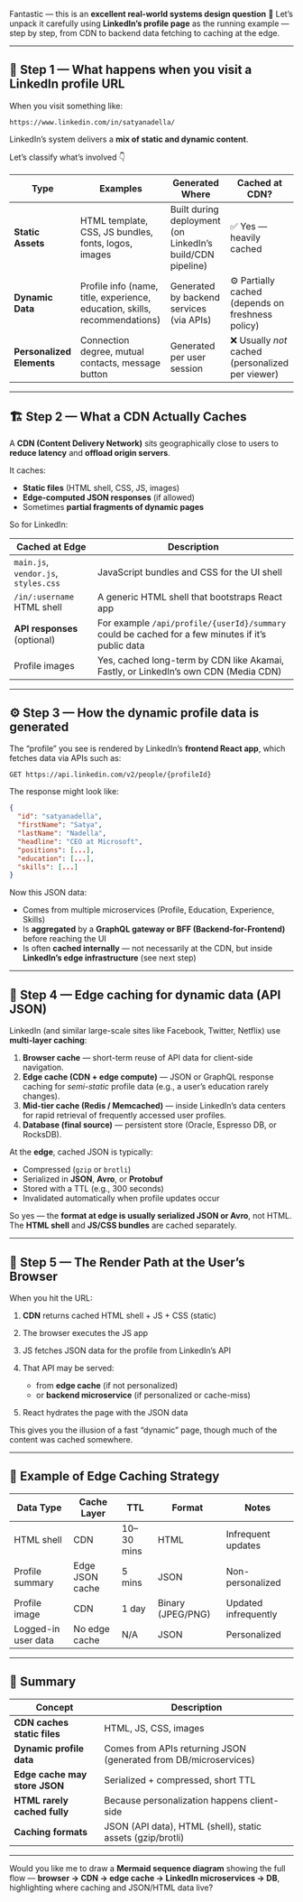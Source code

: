Fantastic — this is an **excellent real-world systems design question** 👏
Let’s unpack it carefully using **LinkedIn’s profile page** as the running example — step by step, from CDN to backend data fetching to caching at the edge.

---

## 🧩 Step 1 — What happens when you visit a LinkedIn profile URL

When you visit something like:

```
https://www.linkedin.com/in/satyanadella/
```

LinkedIn’s system delivers a **mix of static and dynamic content**.

Let’s classify what’s involved 👇

| Type                      | Examples                                                                   | Generated Where                                            | Cached at CDN?                                    |
| ------------------------- | -------------------------------------------------------------------------- | ---------------------------------------------------------- | ------------------------------------------------- |
| **Static Assets**         | HTML template, CSS, JS bundles, fonts, logos, images                       | Built during deployment (on LinkedIn’s build/CDN pipeline) | ✅ Yes — heavily cached                            |
| **Dynamic Data**          | Profile info (name, title, experience, education, skills, recommendations) | Generated by backend services (via APIs)                   | ⚙️ Partially cached (depends on freshness policy) |
| **Personalized Elements** | Connection degree, mutual contacts, message button                         | Generated per user session                                 | ❌ Usually *not* cached (personalized per viewer)  |

---

## 🏗 Step 2 — What a CDN Actually Caches

A **CDN (Content Delivery Network)** sits geographically close to users to **reduce latency** and **offload origin servers**.

It caches:

* **Static files** (HTML shell, CSS, JS, images)
* **Edge-computed JSON responses** (if allowed)
* Sometimes **partial fragments of dynamic pages**

So for LinkedIn:

| Cached at Edge                       | Description                                                                                       |
| ------------------------------------ | ------------------------------------------------------------------------------------------------- |
| `main.js`, `vendor.js`, `styles.css` | JavaScript bundles and CSS for the UI shell                                                       |
| `/in/:username` HTML shell           | A generic HTML shell that bootstraps React app                                                    |
| **API responses** (optional)         | For example `/api/profile/{userId}/summary` could be cached for a few minutes if it’s public data |
| Profile images                       | Yes, cached long-term by CDN like Akamai, Fastly, or LinkedIn’s own CDN (Media CDN)               |

---

## ⚙️ Step 3 — How the dynamic profile data is generated

The “profile” you see is rendered by LinkedIn’s **frontend React app**, which fetches data via APIs such as:

```
GET https://api.linkedin.com/v2/people/{profileId}
```

The response might look like:

```json
{
  "id": "satyanadella",
  "firstName": "Satya",
  "lastName": "Nadella",
  "headline": "CEO at Microsoft",
  "positions": [...],
  "education": [...],
  "skills": [...]
}
```

Now this JSON data:

* Comes from multiple microservices (Profile, Education, Experience, Skills)
* Is **aggregated** by a **GraphQL gateway or BFF (Backend-for-Frontend)** before reaching the UI
* Is often **cached internally** — not necessarily at the CDN, but inside **LinkedIn’s edge infrastructure** (see next step)

---

## 🧠 Step 4 — Edge caching for dynamic data (API JSON)

LinkedIn (and similar large-scale sites like Facebook, Twitter, Netflix) use **multi-layer caching**:

1. **Browser cache** — short-term reuse of API data for client-side navigation.
2. **Edge cache (CDN + edge compute)** — JSON or GraphQL response caching for *semi-static* profile data (e.g., a user’s education rarely changes).
3. **Mid-tier cache (Redis / Memcached)** — inside LinkedIn’s data centers for rapid retrieval of frequently accessed user profiles.
4. **Database (final source)** — persistent store (Oracle, Espresso DB, or RocksDB).

At the **edge**, cached JSON is typically:

* Compressed (`gzip` or `brotli`)
* Serialized in **JSON**, **Avro**, or **Protobuf**
* Stored with a TTL (e.g., 300 seconds)
* Invalidated automatically when profile updates occur

So yes — the **format at edge is usually serialized JSON or Avro**, not HTML.
The **HTML shell** and **JS/CSS bundles** are cached separately.

---

## 🧩 Step 5 — The Render Path at the User’s Browser

When you hit the URL:

1. **CDN** returns cached HTML shell + JS + CSS (static)
2. The browser executes the JS app
3. JS fetches JSON data for the profile from LinkedIn’s API
4. That API may be served:

   * from **edge cache** (if not personalized)
   * or **backend microservice** (if personalized or cache-miss)
5. React hydrates the page with the JSON data

This gives you the illusion of a fast “dynamic” page, though much of the content was cached somewhere.

---

## 🧰 Example of Edge Caching Strategy

| Data Type           | Cache Layer     | TTL        | Format            | Notes                |
| ------------------- | --------------- | ---------- | ----------------- | -------------------- |
| HTML shell          | CDN             | 10–30 mins | HTML              | Infrequent updates   |
| Profile summary     | Edge JSON cache | 5 mins     | JSON              | Non-personalized     |
| Profile image       | CDN             | 1 day      | Binary (JPEG/PNG) | Updated infrequently |
| Logged-in user data | No edge cache   | N/A        | JSON              | Personalized         |

---

## 🧭 Summary

| Concept                       | Description                                                      |
| ----------------------------- | ---------------------------------------------------------------- |
| **CDN caches static files**   | HTML, JS, CSS, images                                            |
| **Dynamic profile data**      | Comes from APIs returning JSON (generated from DB/microservices) |
| **Edge cache may store JSON** | Serialized + compressed, short TTL                               |
| **HTML rarely cached fully**  | Because personalization happens client-side                      |
| **Caching formats**           | JSON (API data), HTML (shell), static assets (gzip/brotli)       |

---

Would you like me to draw a **Mermaid sequence diagram** showing the full flow —
**browser → CDN → edge cache → LinkedIn microservices → DB**,
highlighting where caching and JSON/HTML data live?
